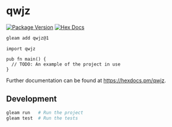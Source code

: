 # qwjz

[![Package Version](https://img.shields.io/hexpm/v/qwjz)](https://hex.pm/packages/qwjz)
[![Hex Docs](https://img.shields.io/badge/hex-docs-ffaff3)](https://hexdocs.pm/qwjz/)

```sh
gleam add qwjz@1
```
```gleam
import qwjz

pub fn main() {
  // TODO: An example of the project in use
}
```

Further documentation can be found at <https://hexdocs.pm/qwjz>.

## Development

```sh
gleam run   # Run the project
gleam test  # Run the tests
```
